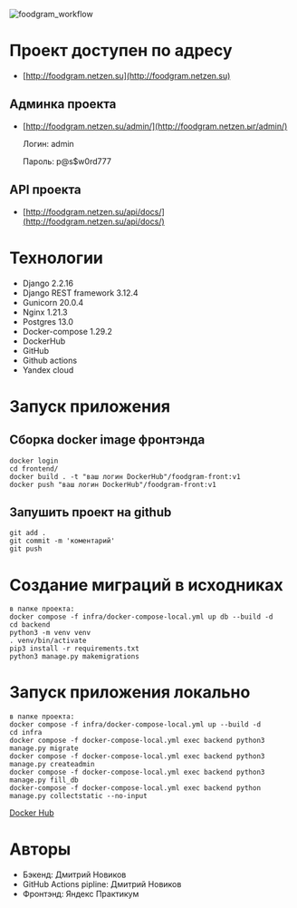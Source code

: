 ![foodgram_workflow](https://github.com/netzen86/foodgram-project-react/actions/workflows/foodgram_workflow.yml/badge.svg)
# Проект доступен по адресу
* [http://foodgram.netzen.su](http://foodgram.netzen.su)

## Админка проекта
* [http://foodgram.netzen.su/admin/](http://foodgram.netzen.ыг/admin/)

  Логин: admin

  Пароль: p@s$w0rd777

## API проекта
* [http://foodgram.netzen.su/api/docs/](http://foodgram.netzen.su/api/docs/)

# Технологии

- Django 2.2.16
- Django REST framework 3.12.4
- Gunicorn 20.0.4
- Nginx 1.21.3
- Postgres 13.0
- Docker-compose 1.29.2
- DockerHub
- GitHub
- Github actions
- Yandex cloud

# Запуск приложения
## Сборка docker image фронтэнда
```
docker login
cd frontend/
docker build . -t "ваш логин DockerHub"/foodgram-front:v1
docker push "ваш логин DockerHub"/foodgram-front:v1
```
## Запушить проект на github 
```
git add .
git commit -m 'коментарий'
git push
```

# Создание миграций в исходниках
```
в папке проекта:
docker compose -f infra/docker-compose-local.yml up db --build -d
cd backend
python3 -m venv venv
. venv/bin/activate
pip3 install -r requirements.txt
python3 manage.py makemigrations
```
# Запуск приложения локально
```
в папке проекта:
docker compose -f infra/docker-compose-local.yml up --build -d
cd infra
docker compose -f docker-compose-local.yml exec backend python3 manage.py migrate
docker compose -f docker-compose-local.yml exec backend python3 manage.py createadmin
docker compose -f docker-compose-local.yml exec backend python3 manage.py fill_db
docker-compose -f docker-compose-local.yml exec backend python manage.py collectstatic --no-input
```
[Docker Hub](https://hub.docker.com/repository/docker/netzen86/foodgram-back)

# Авторы
- Бэкенд: Дмитрий Новиков
- GitHub Actions pipline: Дмитрий Новиков
- Фронтэнд: Яндекс Практикум